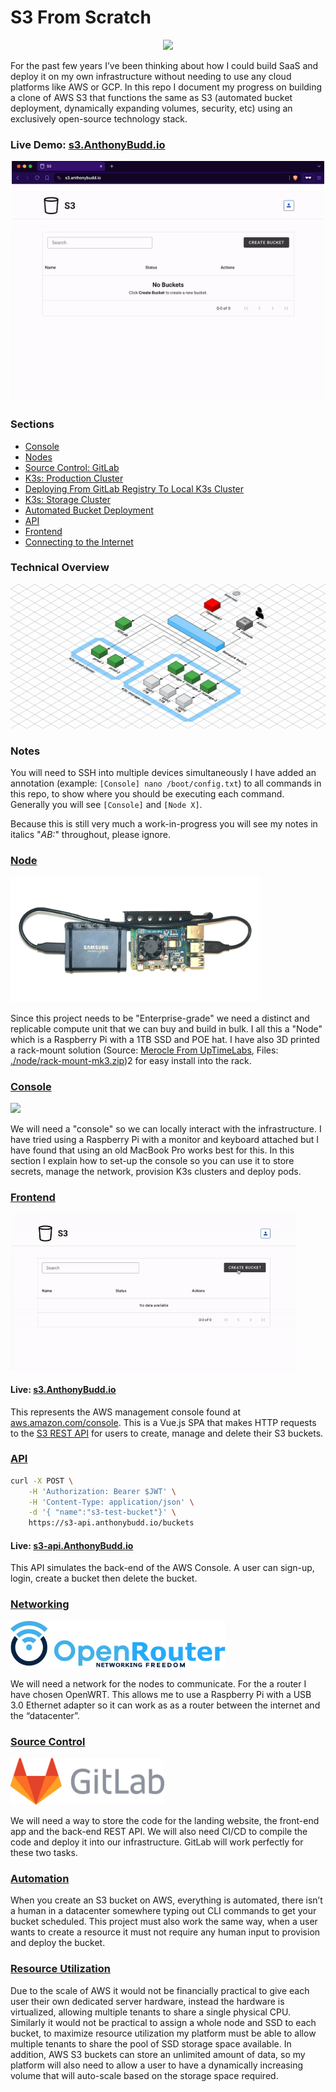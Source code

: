 # S3 From Scratch

<p align="center">
  <img width="300" src="https://raw.githubusercontent.com/anthonybudd/s3-from-scratch/master/_img/s3.png">
</p>

For the past few years I’ve been thinking about how I could build SaaS and deploy it on my own infrastructure without needing to use any cloud platforms like AWS or GCP. In this repo I document my progress on building a clone of AWS S3 that functions the same as S3 (automated bucket deployment, dynamically expanding volumes, security, etc) using an exclusively open-source technology stack.

### Live Demo: [s3.AnthonyBudd.io](https://s3.anthonybudd.io)

<p align="center">
  <img width="500" src="https://raw.githubusercontent.com/anthonybudd/s3-from-scratch/master/_img/live-demo.gif">
</p>


### Sections
- [Console](./sections/console.md)
- [Nodes](./sections/node.md)
- [Source Control: GitLab](./sections/gitlab.md)
- [K3s: Production Cluster](./sections/production-cluster.md)
- [Deploying From GitLab Registry To Local K3s Cluster](./sections/deploying-from-gitlab-to-k3s.md)
- [K3s: Storage Cluster](./sections/storage-cluster.md)
- [Automated Bucket Deployment](./sections/automated-bucket-deployment.md)
- [API](./api/ReadMe.md)
- [Frontend](./frontend/ReadMe.md)
- [Connecting to the Internet](./sections/internet.md)

### Technical Overview
<p align="center">
  <img src="https://raw.githubusercontent.com/anthonybudd/s3-from-scratch/master/_img/infrastructure.png?v=4">
</p>

### Notes
You will need to SSH into multiple devices simultaneously I have added an annotation (example: `[Console] nano /boot/config.txt`) to all commands in this repo, to show where you should be executing each command. Generally you will see `[Console]` and `[Node X]`.

Because this is still very much a work-in-progress you will see my notes in italics "_AB:_" throughout, please ignore.


### [Node](./sections/node.md)
<img height="200" src="https://raw.githubusercontent.com/anthonybudd/s3-from-scratch/master/_img/node.png">

Since this project needs to be "Enterprise-grade" we need a distinct and replicable compute unit that we can buy and build in bulk. I all this a "Node" which is a Raspberry Pi with a 1TB SSD and POE hat. I have also 3D printed a rack-mount solution (Source: [Merocle From UpTimeLabs](https://www.thingiverse.com/thing:4756812), Files: [./node/rack-mount-mk3.zip](./node/))2 for easy install into the rack. 

### [Console](./sections/console.md)
<img height="200" src="https://raw.githubusercontent.com/anthonybudd/s3-from-scratch/master/_img/console-close-up.png">

We will need a "console" so we can locally interact with the infrastructure. I have tried using a Raspberry Pi with a monitor and keyboard attached but I have found that using an old MacBook Pro works best for this. In this section I explain how to set-up the console so you can use it to store secrets, manage the network, provision K3s clusters and deploy pods.

### [Frontend](./frontend/ReadMe.md)
<img height="250" src="https://raw.githubusercontent.com/anthonybudd/s3-from-scratch/master/_img/frontend.gif">

#### Live: [s3.AnthonyBudd.io](https://s3.anthonybudd.io)
This represents the AWS management console found at [aws.amazon.com/console](https://aws.amazon.com/console/). This is a Vue.js SPA that makes HTTP requests to the [S3 REST API](./api/ReadMe.md) for users to create, manage and delete their S3 buckets.


### [API](./api/ReadMe.md)
```sh
curl -X POST \
    -H 'Authorization: Bearer $JWT' \
    -H 'Content-Type: application/json' \
    -d '{ "name":"s3-test-bucket"}' \
    https://s3-api.anthonybudd.io/buckets
```

#### Live: [s3-api.AnthonyBudd.io](https://s3-api.anthonybudd.io/api/v1/_healthcheck)
This API simulates the back-end of the AWS Console. A user can sign-up, login, create a bucket then delete the bucket.

### [Networking](./sections/networking.md)
<img height="75" src="https://raw.githubusercontent.com/anthonybudd/s3-from-scratch/master/_img/openwrt_.png">

We will need a network for the nodes to communicate. For the a router I have chosen OpenWRT. This allows me to use a Raspberry Pi with a USB 3.0 Ethernet adapter so it can work as as a router between the internet and the “datacenter”.

### [Source Control](./sections/gitlab.md)
<img height="75" src="https://raw.githubusercontent.com/anthonybudd/s3-from-scratch/master/_img/gitlab-logo.svg">

We will need a way to store the code for the landing website, the front-end app and the back-end REST API. We  will also need CI/CD to compile the code and deploy it into our infrastructure. GitLab will work perfectly for these two tasks.

### [Automation](./sections/automated-bucket-deployment.md)
When you create an S3 bucket on AWS, everything is automated, there isn’t a human in a datacenter somewhere typing out CLI commands to get your bucket scheduled. This project must also work the same way, when a user wants to create a resource it must not require any human input to provision and deploy the bucket.

### [Resource Utilization](./sections/storage-cluster.md)
Due to the scale of AWS it would not be financially practical to give each user their own dedicated server hardware, instead the hardware is virtualized, allowing multiple tenants to share a single physical CPU. Similarly it would not be practical to assign a whole node and SSD to each bucket, to maximize resource utilization my platform must be able to allow multiple tenants to share the pool of SSD storage space available. In addition, AWS S3 buckets can store an unlimited amount of data, so my platform will also need to allow a user to have a dynamically increasing volume that will auto-scale based on the storage space required.

